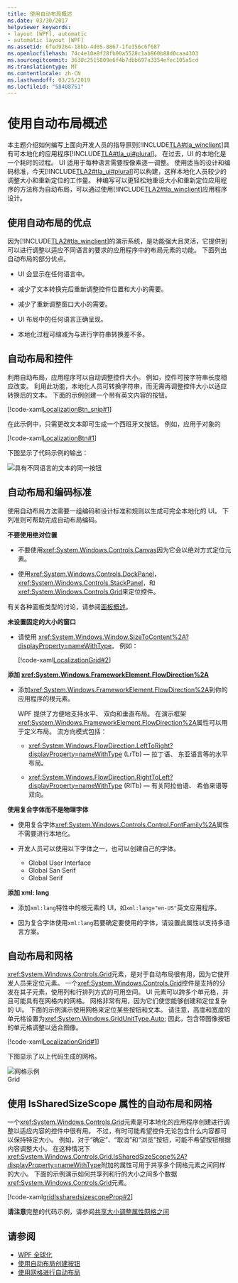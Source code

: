 ```yaml
---
title: 使用自动布局概述
ms.date: 03/30/2017
helpviewer_keywords:
- layout [WPF], automatic
- automatic layout [WPF]
ms.assetid: 6fed9264-18bb-4d05-8867-1fe356c6f687
ms.openlocfilehash: 74c4e10e8f28fb00a5528c1ab860b88d0caa4303
ms.sourcegitcommit: 3630c2515809e6f4b7dbb697a3354efec105a5cd
ms.translationtype: MT
ms.contentlocale: zh-CN
ms.lasthandoff: 03/25/2019
ms.locfileid: "58408751"
---
```

# <a name="use-automatic-layout-overview"></a>使用自动布局概述
本主题介绍如何编写上面向开发人员的指导原则[!INCLUDE[TLA#tla_winclient](../../../../includes/tlasharptla-winclient-md.md)]具有可本地化的应用程序[!INCLUDE[TLA#tla_ui#plural](../../../../includes/tlasharptla-uisharpplural-md.md)]。 在过去，UI 的本地化是一个耗时的过程。 UI 适用于每种语言需要按像素逐一调整。 使用适当的设计和编码标准，今天[!INCLUDE[TLA2#tla_ui#plural](../../../../includes/tla2sharptla-uisharpplural-md.md)]可以构建，这样本地化人员较少的调整大小和重新定位的工作量。 种编写可以更轻松地重设大小和重新定位应用程序的方法称为自动布局，可以通过使用[!INCLUDE[TLA2#tla_winclient](../../../../includes/tla2sharptla-winclient-md.md)]应用程序设计。  

<a name="advantages_of_autolayout"></a>   
## <a name="advantages-of-using-automatic-layout"></a>使用自动布局的优点  
 因为[!INCLUDE[TLA2#tla_winclient](../../../../includes/tla2sharptla-winclient-md.md)]的演示系统，是功能强大且灵活，它提供到可以进行调整以适应不同语言的要求的应用程序中的布局元素的功能。 下面列出自动布局的部分优点。  

-   UI 会显示在任何语言中。  

-   减少了文本转换完后重新调整控件位置和大小的需要。  
  
-   减少了重新调整窗口大小的需要。  

-   UI 布局中的任何语言正确呈现。  

-   本地化过程可缩减为与进行字符串转换差不多。  
  
<a name="autolayout_controls"></a>   
## <a name="automatic-layout-and-controls"></a>自动布局和控件  
 利用自动布局，应用程序可以自动调整控件大小。 例如，控件可按字符串长度相应改变。 利用此功能，本地化人员可转换字符串，而无需再调整控件大小以适应转换后的文本。 下面的示例创建一个带有英文内容的按钮。  
  
 [!code-xaml[LocalizationBtn_snip#1](~/samples/snippets/csharp/VS_Snippets_Wpf/LocalizationBtn_snip/CS/Pane1.xaml#1)]  
  
 在此示例中，只需更改文本即可生成一个西班牙文按钮。 例如，应用于对象的  
  
 [!code-xaml[LocalizationBtn#1](~/samples/snippets/csharp/VS_Snippets_Wpf/LocalizationBtn/CS/Pane1.xaml#1)]  
  
 下图显示了代码示例的输出：  
  
 ![具有不同语言的文本的同一按钮](./media/use-automatic-layout-overview/auto-resizable-button.png)  
  
<a name="autolayout_coding"></a>   
## <a name="automatic-layout-and-coding-standards"></a>自动布局和编码标准  
 使用自动布局方法需要一组编码和设计标准和规则以生成可完全本地化的 UI。 下列准则可帮助完成自动布局编码。  

**不要使用绝对位置**

- 不要使用<xref:System.Windows.Controls.Canvas>因为它会以绝对方式定位元素。

- 使用<xref:System.Windows.Controls.DockPanel>， <xref:System.Windows.Controls.StackPanel>，和<xref:System.Windows.Controls.Grid>来定位控件。

有关各种面板类型的讨论，请参阅[面板概述](../controls/panels-overview.md)。

**未设置固定的大小的窗口**

- 请使用 <xref:System.Windows.Window.SizeToContent%2A?displayProperty=nameWithType>。 例如：

   [!code-xaml[LocalizationGrid#2](~/samples/snippets/csharp/VS_Snippets_Wpf/LocalizationGrid/CS/Pane1.xaml#2)]

**添加 <xref:System.Windows.FrameworkElement.FlowDirection%2A>**

- 添加<xref:System.Windows.FrameworkElement.FlowDirection%2A>到你的应用程序的根元素。

   WPF 提供了方便地支持水平、 双向和垂直布局。 在演示框架<xref:System.Windows.FrameworkElement.FlowDirection%2A>属性可以用于定义布局。 流方向模式包括：
   
     - <xref:System.Windows.FlowDirection.LeftToRight?displayProperty=nameWithType> (LrTb) — 拉丁语、 东亚语言等的水平布局。
     
     - <xref:System.Windows.FlowDirection.RightToLeft?displayProperty=nameWithType> (RlTb) — 有关阿拉伯语、 希伯来语等双向。

**使用复合字体而不是物理字体**

- 使用复合字体<xref:System.Windows.Controls.Control.FontFamily%2A>属性不需要进行本地化。

- 开发人员可以使用以下字体之一，也可以创建自己的字体。

   - Global User Interface
   - Global San Serif
   - Global Serif

**添加 xml: lang**

- 添加`xml:lang`特性中的根元素的 UI，如`xml:lang="en-US"`英文应用程序。

- 因为复合字体使用`xml:lang`若要确定要使用的字体，请设置此属性以支持多语言方案。

<a name="autolay_grids"></a>   
## <a name="automatic-layout-and-grids"></a>自动布局和网格  
 <xref:System.Windows.Controls.Grid>元素，是对于自动布局很有用，因为它使开发人员来定位元素。 一个<xref:System.Windows.Controls.Grid>控件是支持的分发在其子元素，使用列和行排列方式的可用空间。 UI 元素可以跨多个单元格，并且可能具有在网格内的网格。 网格非常有用，因为它们使您能够创建和定位复杂的 UI。 下面的示例演示使用网格来定位某些按钮和文本。 请注意，高度和宽度的单元格设置为<xref:System.Windows.GridUnitType.Auto>; 因此，包含带图像按钮的单元格调整以适合图像。  

 [!code-xaml[LocalizationGrid#1](~/samples/snippets/csharp/VS_Snippets_Wpf/LocalizationGrid/CS/Pane1.xaml#1)]  
  
 下图显示了以上代码生成的网格。  
  
 ![网格示例](./media/glob-grid.png "glob_grid")  
Grid  
  
<a name="autolay_grids_issharedsizescope"></a>   
## <a name="automatic-layout-and-grids-using-the-issharedsizescope-property"></a>使用 IsSharedSizeScope 属性的自动布局和网格  
 一个<xref:System.Windows.Controls.Grid>元素是可本地化的应用程序创建进行调整以适应内容的控件中很有用。 不过，有时可能希望控件无论包含什么内容都可以保持特定大小。 例如，对于“确定”、“取消”和“浏览”按钮，可能不希望按钮根据内容调整大小。 在这种情况下<xref:System.Windows.Controls.Grid.IsSharedSizeScope%2A?displayProperty=nameWithType>附加的属性可用于共享多个网格元素之间同样的大小。 下面的示例演示如何共享列和行的大小之间多个数据<xref:System.Windows.Controls.Grid>元素。  
  
 [!code-xaml[gridIssharedsizescopeProp#2](~/samples/snippets/csharp/VS_Snippets_Wpf/gridIssharedsizescopeProp/CSharp/Window1.xaml#2)]  
  
 **请注意**完整的代码示例，请参阅[共享大小调整属性网格之间](../controls/how-to-share-sizing-properties-between-grids.md)  
  
## <a name="see-also"></a>请参阅
- [WPF 全球化](globalization-for-wpf.md)
- [使用自动布局创建按钮](how-to-use-automatic-layout-to-create-a-button.md)
- [使用网格进行自动布局](how-to-use-a-grid-for-automatic-layout.md)
